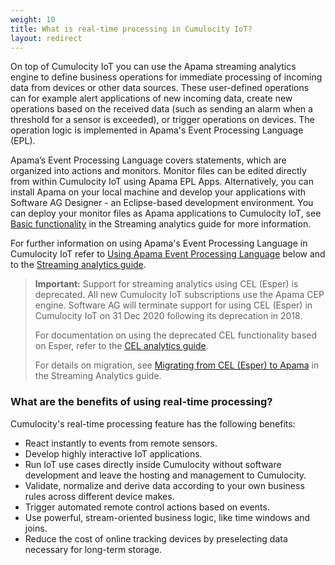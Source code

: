 ```yaml
---
weight: 10
title: What is real-time processing in Cumulocity IoT?
layout: redirect
---
```


On top of Cumulocity IoT you can use the Apama streaming analytics engine to define business operations for immediate processing of incoming data from devices or other data sources. These user-defined operations can for example alert applications of new incoming data, create new operations based on the received data (such as sending an alarm when a threshold for a sensor is exceeded), or trigger operations on devices. The operation logic is implemented in Apama's Event Processing Language (EPL).

Apama’s Event Processing Language covers statements, which are organized into actions and monitors. Monitor files can be edited directly from within Cumulocity IoT using Apama EPL Apps. Alternatively, you can install Apama on your local machine and develop your applications with Software AG Designer - an Eclipse-based development environment. You can deploy your monitor files as Apama applications to Cumulocity IoT, see [Basic functionality](/apama/analytics-introduction) in the Streaming analytics guide for more information.

For further information on using Apama's Event Processing Language in Cumulocity IoT refer to [Using Apama Event Processing Language](/concepts/realtime#using-epl) below and to the [Streaming analytics guide](/apama/introduction).

>**Important:** Support for streaming analytics using CEL (Esper) is deprecated. All new Cumulocity IoT subscriptions use the Apama CEP engine. Software AG will terminate support for using CEL (Esper) in Cumulocity IoT on 31 Dec 2020 following its deprecation in 2018.
>
>For documentation on using the deprecated CEL functionality based on Esper, refer to the [CEL analytics guide](/event-language/introduction).
>
>For details on migration, see [Migrating from CEL (Esper) to Apama](/apama/overview-analytics/#migrate-from-esper) in the Streaming Analytics guide.



### What are the benefits of using real-time processing?

Cumulocity's real-time processing feature has the following benefits:

- React instantly to events from remote sensors.
- Develop highly interactive IoT applications.
- Run IoT use cases directly inside Cumulocity without software development and leave the hosting and management to Cumulocity.
- Validate, normalize and derive data according to your own business rules across different device makes.
- Trigger automated remote control actions based on events.
- Use powerful, stream-oriented business logic, like time windows and joins.
- Reduce the cost of online tracking devices by preselecting data necessary for long-term storage.
